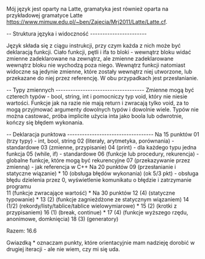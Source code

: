 Mój język jest oparty na Latte, gramatyka jest również oparta na przykładowej gramatyce Latte https://www.mimuw.edu.pl/~ben/Zajecia/Mrj2011/Latte/Latte.cf. 

-- Struktura języka i widoczność -----------------------

Język składa się z ciągu instrukcji, przy czym każda z nich może być deklaracją funkcji. Ciało funkcji, pętli i ifa to bloki - wewnątrz bloku widać zmienne zadeklarowane na zewnątrz, ale zmienne zadeklarowane wewnątrz bloku nie wychodzą poza niego. Wewnątrz funkcji natomiast widoczne są jedynie zmienne, które zostały wewnątrz niej utworzone, lub przekazane do niej przez referencję. W obu przypadkach jest przesłanianie. 

-- Typy zmiennych ------------------------------------
Zmienne mogą być czterech typów - bool, string, int i pomocniczy typ void, który nie niesie wartości. Funkcje jak na razie nie mają return i zwracają tylko void, za to mogą przyjmować argumenty dowolnych typów i dowolnie wiele. Typów nie można castować, próba implicite użycia inta jako boola lub odwrotnie, kończy się błędem wykonania. 

-- Deklaracja punktowa -----------------------------------
  Na 15 punktów
  01 (trzy typy) - int, bool, string
  02 (literały, arytmetyka, porównania) - standardowe
  03 (zmienne, przypisanie)
  04 (print) - dla każdego typu jedna funkcja
  05 (while, if) - standardowe
  06 (funkcje lub procedury, rekurencja) - globalne funkcje, które mogą być rekurencyjne
  07 (przekazywanie przez zmienną) - jak referencja w C++
  Na 20 punktów
  09 (przesłanianie i statyczne wiązanie) *
  10 (obsługa błędów wykonania) (ok 5/3 pkt) - obsługa błędu dzielenia przez 0, wyświetlenie komunikatu o błędzie i zatrzymanie programu   
  11 (funkcje zwracające wartość) *
  Na 30 punktów
  12 (4) (statyczne typowanie) *
  13 (2) (funkcje zagnieżdżone ze statycznym wiązaniem)
  14 (1/2) (rekordy/listy/tablice/tablice wielowymiarowe) *
  15 (2) (krotki z przypisaniem)
  16 (1) (break, continue) *
  17 (4) (funkcje wyższego rzędu, anonimowe, domknięcia)
  18 (3) (generatory)

Razem: 16.6

Gwiazdką * oznaczam punkty, które orientacyjnie mam nadzieję dorobić w drugiej iteracji - ale nie wiem, czy mi się uda. 
